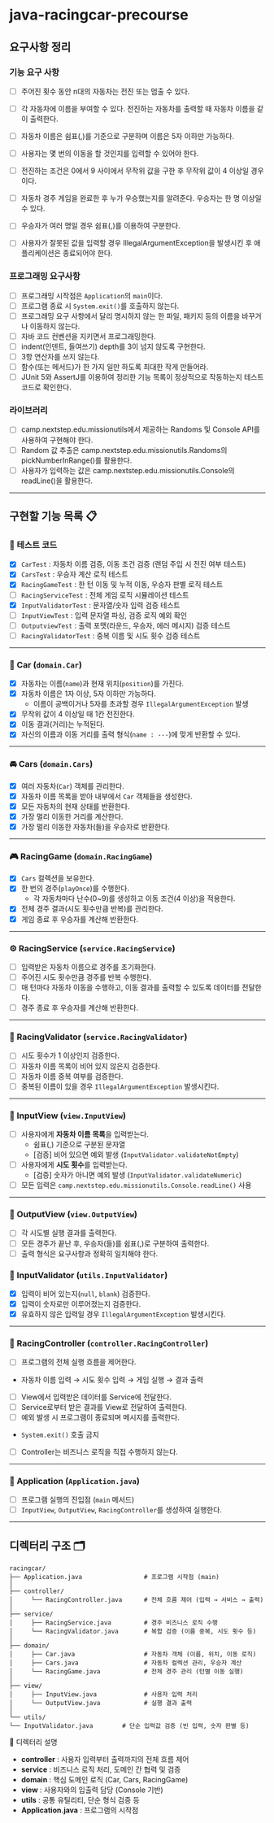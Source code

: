 # java-racingcar-precourse
## 요구사항 정리

### 기능 요구 사항

- [ ] 주어진 횟수 동안 n대의 자동차는 전진 또는 멈출 수 있다.
- [ ] 각 자동차에 이름을 부여할 수 있다. 전진하는 자동차를 출력할 때 자동차 이름을 같이 출력한다.
- [ ] 자동차 이름은 쉼표(,)를 기준으로 구분하며 이름은 5자 이하만 가능하다.
- [ ] 사용자는 몇 번의 이동을 할 것인지를 입력할 수 있어야 한다.
- [ ] 전진하는 조건은 0에서 9 사이에서 무작위 값을 구한 후 무작위 값이 4 이상일 경우이다.
- [ ] 자동차 경주 게임을 완료한 후 누가 우승했는지를 알려준다. 우승자는 한 명 이상일 수 있다.
- [ ] 우승자가 여러 명일 경우 쉼표(,)를 이용하여 구분한다.
- [ ] 사용자가 잘못된 값을 입력할 경우 IllegalArgumentException을 발생시킨 후 애플리케이션은 종료되어야 한다.


### 프로그래밍 요구사항

- [ ] 프로그래밍 시작점은 `Application`의 `main`이다.
- [ ] 프로그램 종료 시 `System.exit()`를 호출하지 않는다.
- [ ] 프로그래밍 요구 사항에서 달리 명시하지 않는 한 파일, 패키지 등의 이름을 바꾸거나 이동하지 않는다.
- [ ] 자바 코드 컨벤션을 지키면서 프로그래밍한다.
- [ ] indent(인덴트, 들여쓰기) depth를 3이 넘지 않도록 구현한다.
- [ ] 3항 연산자를 쓰지 않는다.
- [ ] 함수(또는 메서드)가 한 가지 일만 하도록 최대한 작게 만들어라.
- [ ] JUnit 5와 AssertJ를 이용하여 정리한 기능 목록이 정상적으로 작동하는지 테스트 코드로 확인한다.

### 라이브러리

- [ ] camp.nextstep.edu.missionutils에서 제공하는 Randoms 및 Console API를 사용하여 구현해야 한다.
- [ ] Random 값 추출은 camp.nextstep.edu.missionutils.Randoms의 pickNumberInRange()를 활용한다.
- [ ] 사용자가 입력하는 값은 camp.nextstep.edu.missionutils.Console의 readLine()을 활용한다.

---
## 구현할 기능 목록 📋
### 🧪 테스트 코드
- [X] `CarTest` : 자동차 이름 검증, 이동 조건 검증 (랜덤 주입 시 전진 여부 테스트)
- [X] `CarsTest` : 우승자 계산 로직 테스트
- [X] `RacingGameTest` : 한 턴 이동 및 누적 이동, 우승자 판별 로직 테스트
- [ ] `RacingServiceTest` : 전체 게임 로직 시뮬레이션 테스트
- [X] `InputValidatorTest` : 문자열/숫자 입력 검증 테스트
- [ ] `InputViewTest` : 입력 문자열 파싱, 검증 로직 예외 확인
- [ ] `OutputviewTest` : 출력 포맷(라운드, 우승자, 에러 메시지) 검증 테스트
- [ ] `RacingValidatorTest` : 중복 이름 및 시도 횟수 검증 테스트

---

### 🚗 Car (`domain.Car`)
- [X] 자동차는 이름(`name`)과 현재 위치(`position`)를 가진다.
- [X] 자동차 이름은 1자 이상, 5자 이하만 가능하다.
    - 이름이 공백이거나 5자를 초과할 경우 `IllegalArgumentException` 발생
- [X] 무작위 값이 4 이상일 때 1칸 전진한다.
- [X] 이동 결과(거리)는 누적된다.
- [X] 자신의 이름과 이동 거리를 출력 형식(`name : ---`)에 맞게 반환할 수 있다.

---

### 🚘 Cars (`domain.Cars`)
- [X] 여러 자동차(`Car`) 객체를 관리한다.
- [X] 자동차 이름 목록을 받아 내부에서 `Car` 객체들을 생성한다.
- [X] 모든 자동차의 현재 상태를 반환한다.
- [X] 가장 멀리 이동한 거리를 계산한다.
- [X] 가장 멀리 이동한 자동차(들)을 우승자로 반환한다.

---

### 🎮 RacingGame (`domain.RacingGame`)
- [X] `Cars` 컬렉션을 보유한다.
- [X] 한 번의 경주(`playOnce`)를 수행한다.
    - 각 자동차마다 난수(0~9)를 생성하고 이동 조건(4 이상)을 적용한다.
- [X] 전체 경주 결과(시도 횟수만큼 반복)를 관리한다.
- [X] 게임 종료 후 우승자를 계산해 반환한다.

---

### ⚙️ RacingService (`service.RacingService`)
- [ ] 입력받은 자동차 이름으로 경주를 초기화한다.
- [ ] 주어진 시도 횟수만큼 경주를 반복 수행한다.
- [ ] 매 턴마다 자동차 이동을 수행하고, 이동 결과를 출력할 수 있도록 데이터를 전달한다.
- [ ] 경주 종료 후 우승자를 계산해 반환한다.

---

### 🧩 RacingValidator (`service.RacingValidator`)
- [ ] 시도 횟수가 1 이상인지 검증한다.
- [ ] 자동차 이름 목록이 비어 있지 않은지 검증한다.
- [ ] 자동차 이름 중복 여부를 검증한다.
- [ ] 중복된 이름이 있을 경우 `IllegalArgumentException` 발생시킨다.

---

### 💬 InputView (`view.InputView`)
- [ ] 사용자에게 **자동차 이름 목록**을 입력받는다.
    - 쉼표(,) 기준으로 구분된 문자열
    - [검증] 비어 있으면 예외 발생 (`InputValidator.validateNotEmpty`)
- [ ] 사용자에게 **시도 횟수**를 입력받는다.
    - [검증] 숫자가 아니면 예외 발생 (`InputValidator.validateNumeric`)
- [ ] 모든 입력은 `camp.nextstep.edu.missionutils.Console.readLine()` 사용

---

### 📢 OutputView (`view.OutputView`)
- [ ] 각 시도별 실행 결과를 출력한다.  
- [ ] 모든 경주가 끝난 후, 우승자(들)를 쉼표(,)로 구분하여 출력한다.
- [ ] 출력 형식은 요구사항과 정확히 일치해야 한다.

### 🧰 InputValidator (`utils.InputValidator`)
- [X] 입력이 비어 있는지(`null`, `blank`) 검증한다.
- [X] 입력이 숫자로만 이루어졌는지 검증한다.
- [X] 유효하지 않은 입력일 경우 `IllegalArgumentException` 발생시킨다.

---

### 🚀 RacingController (`controller.RacingController`)
- [ ] 프로그램의 전체 실행 흐름을 제어한다.
- 자동차 이름 입력 → 시도 횟수 입력 → 게임 실행 → 결과 출력
- [ ] View에서 입력받은 데이터를 Service에 전달한다.
- [ ] Service로부터 받은 결과를 View로 전달하여 출력한다.
- [ ] 예외 발생 시 프로그램이 종료되며 메시지를 출력한다.
- `System.exit()` 호출 금지
- [ ] Controller는 비즈니스 로직을 직접 수행하지 않는다.

---

### 🏁 Application (`Application.java`)
- [ ] 프로그램 실행의 진입점 (`main` 메서드)
- [ ] `InputView`, `OutputView`, `RacingController`를 생성하여 실행한다.

---
## 디렉터리 구조 🗂️
```
racingcar/
├── Application.java                 # 프로그램 시작점 (main)
│
├── controller/
│     └── RacingController.java      # 전체 흐름 제어 (입력 → 서비스 → 출력)
│
├── service/
│     ├── RacingService.java         # 경주 비즈니스 로직 수행
│     └── RacingValidator.java       # 복합 검증 (이름 중복, 시도 횟수 등)
│
├── domain/
│     ├── Car.java                   # 자동차 객체 (이름, 위치, 이동 로직)
│     ├── Cars.java                  # 자동차 컬렉션 관리, 우승자 계산
│     └── RacingGame.java            # 전체 경주 관리 (턴별 이동 실행)
│
├── view/
│     ├── InputView.java             # 사용자 입력 처리
│     └── OutputView.java            # 실행 결과 출력
│
└── utils/
└── InputValidator.java        # 단순 입력값 검증 (빈 입력, 숫자 판별 등)
```

📁 디렉터리 설명
- **controller** : 사용자 입력부터 출력까지의 전체 흐름 제어
- **service** : 비즈니스 로직 처리, 도메인 간 협력 및 검증
- **domain** : 핵심 도메인 로직 (Car, Cars, RacingGame)
- **view** : 사용자와의 입출력 담당 (Console 기반)
- **utils** : 공통 유틸리티, 단순 형식 검증 등
- **Application.java** : 프로그램의 시작점
